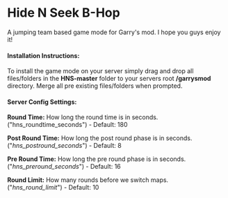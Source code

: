 # Hide N Seek B-Hop
A jumping team based game mode for Garry's mod. I hope you guys enjoy it!

#### Installation Instructions:
To install the game mode on your server simply drag and drop all files/folders in the __HNS-master__ folder to your servers root __/garrysmod__ directory. 
Merge all pre existing files/folders when prompted. 


#### Server Config Settings:

__Round Time:__ How long the round time is in seconds.  
("hns_roundtime_seconds") - Default: 180 

__Post Round Time:__ How long the post round phase is in seconds.  
("*hns_postround_seconds*") - Default: 8

__Pre Round Time:__ How long the pre round phase is in seconds.  
("*hns_preround_seconds*") - Default: 16

__Round Limit:__ How many rounds before we switch maps.  
("*hns_round_limit*") - Default: 10


